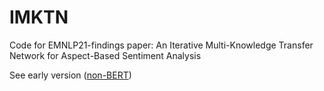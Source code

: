 # IMKTN
Code for EMNLP21-findings paper: An Iterative Multi-Knowledge Transfer Network for Aspect-Based Sentiment Analysis

See early version ([non-BERT](https://github.com/XL2248/IKTN)) 

